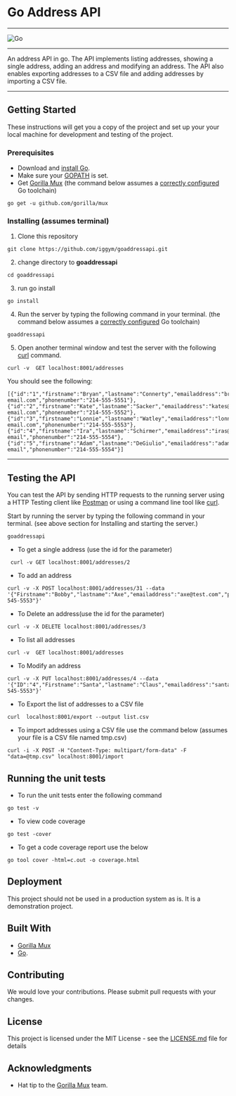 # Go Address API
---

![Go](https://github.com/iggym/goaddressapi/workflows/Go/badge.svg)

---
An address API in go.
The API implements listing addresses, showing a single address, adding an address and modifying an address.
The API also enables exporting addresses to a CSV file and adding addresses by importing a CSV file.

---

## Getting Started

These instructions will get you a copy of the project and set up your your local machine for development and testing of the project.

### Prerequisites
* Download and [install Go](https://golang.org/doc/install).
* Make sure your [GOPATH](https://github.com/golang/go/wiki/SettingGOPATH) is set.
* Get [Gorilla Mux](https://github.com/gorilla/mux) (the command below assumes a [correctly configured](https://golang.org/doc/install#testing) Go toolchain)
```
go get -u github.com/gorilla/mux
```

### Installing (assumes terminal)

1. Clone this repository
```
git clone https://github.com/iggym/goaddressapi.git
```
2. change directory to **goaddressapi**
```
cd goaddressapi
```
3. run go install
```
go install
```
4. Run the server by typing the following command in your terminal. (the command below assumes a [correctly configured](https://golang.org/doc/install#testing) Go toolchain)
```
goaddressapi
```
5. Open another terminal window and test the server with the following [curl](https://curl.haxx.se/) command.
```
curl -v  GET localhost:8001/addresses
```
You should see the following:
```
[{"id":"1","firstname":"Bryan","lastname":"Connerty","emailaddress":"bryanc@test-email.com","phonenumber":"214-555-5551"},{"id":"2","firstname":"Kate","lastname":"Sacker","emailaddress":"kates@test-email.com","phonenumber":"214-555-5552"},{"id":"3","firstname":"Lonnie","lastname":"Watley","emailaddress":"lonniew@test-email.com","phonenumber":"214-555-5553"},{"id":"4","firstname":"Ira","lastname":"Schirmer","emailaddress":"iras@test-email","phonenumber":"214-555-5554"},{"id":"5","firstname":"Adam","lastname":"DeGiulio","emailaddress":"adamgs@test-email","phonenumber":"214-555-5554"}]
```

---

## Testing the API
You can test the API by sending HTTP requests to the running server using a HTTP Testing client like [Postman](https://www.getpostman.com/) or using a command line tool like [curl](https://curl.haxx.se/).

Start by running the server by typing the following command in your terminal. (see above section for Installing and starting the server.)
```
goaddressapi
```
* To get a single address (use the id for the parameter)
```
 curl -v GET localhost:8001/addresses/2
```
* To add an address
```
curl -v -X POST localhost:8001/addresses/31 --data '{"Firstname":"Bobby","lastname":"Axe","emailaddress":"axe@test.com","phonenumber":"214-545-5553"}'
```
* To Delete an address(use the id for the parameter)
```
curl -v -X DELETE localhost:8001/addresses/3
```
* To list all addresses
```
curl -v  GET localhost:8001/addresses
```
* To Modify an address
```
curl -v -X PUT localhost:8001/addresses/4 --data '{"ID":"4","Firstname":"Santa","lastname":"Claus","emailaddress":"santa@test.com","phonenumber":"214-545-5553"}'
```
* To Export the list of addresses to a CSV file
```
curl  localhost:8001/export --output list.csv
```
* To import addresses using a CSV file use the command below (assumes your file is a CSV file named tmp.csv)
```
curl -i -X POST -H "Content-Type: multipart/form-data" -F "data=@tmp.csv" localhost:8001/import
```
## Running the unit tests
* To run the unit tests enter the following command
```
go test -v
```
* To view code coverage
```
go test -cover
```
* To get a code coverage report use the below  
```
go tool cover -html=c.out -o coverage.html
```

## Deployment

This project should not be used in a production system as is. It is a  demonstration project.

## Built With

* [Gorilla Mux](https://github.com/gorilla/mux)
* [Go](https://golang.org/doc/install).

## Contributing

We would love your contributions. Please submit pull requests with your changes.

## License

This project is licensed under the MIT License - see the [LICENSE.md](LICENSE.md) file for details

## Acknowledgments

* Hat tip to the [Gorilla Mux](https://github.com/gorilla/mux) team.
